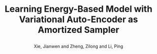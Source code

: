---
layout: pub
type: article
key: vaeebm
title: >
     Learning Energy-Based Model with Variational Auto-Encoder as Amortized Sampler
author: Xie, Jianwen and Zheng, Zilong and Li, Ping
abbr: AAAI'21
img: VaeEBM/mcmc_teaching.jpg
journal: The Thirty-Fifth AAAI Conference on Artificial Intelligence (AAAI)
year: 2021
---